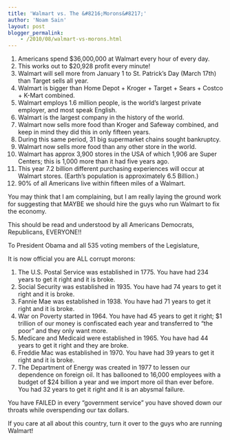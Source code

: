```yaml
---
title: 'Walmart vs. The &#8216;Morons&#8217;'
author: 'Noam Sain'
layout: post
blogger_permalink:
    - /2010/08/walmart-vs-morons.html
---
```


1. Americans spend $36,000,000 at Walmart every hour of every day.
2. This works out to $20,928 profit every minute!
3. Walmart will sell more from January 1 to St. Patrick’s Day (March 17th) than Target sells all year.
4. Walmart is bigger than Home Depot + Kroger + Target + Sears + Costco + K-Mart combined.
5. Walmart employs 1.6 million people, is the world’s largest private employer, and most speak English.
6. Walmart is the largest company in the history of the world.
7. Walmart now sells more food than Kroger and Safeway combined, and keep in mind they did this in only fifteen years.
8. During this same period, 31 big supermarket chains sought bankruptcy.
9. Walmart now sells more food than any other store in the world.
10. Walmart has approx 3,900 stores in the USA of which 1,906 are Super Centers; this is 1,000 more than it had five years ago.
11. This year 7.2 billion different purchasing experiences will occur at Walmart stores. (Earth’s population is approximately 6.5 Billion.)
12. 90% of all Americans live within fifteen miles of a Walmart.

You may think that I am complaining, but I am really laying the ground work for suggesting that MAYBE we should hire the guys who run Walmart to fix the economy.

This should be read and understood by all Americans Democrats, Republicans, EVERYONE!!

To President Obama and all 535 voting members of the Legislature,

It is now official you are ALL corrupt morons:

1. The U.S. Postal Service was established in 1775. You have had 234 years to get it right and it is broke.
2. Social Security was established in 1935. You have had 74 years to get it right and it is broke.
3. Fannie Mae was established in 1938. You have had 71 years to get it right and it is broke.
4. War on Poverty started in 1964. You have had 45 years to get it right; $1 trillion of our money is confiscated each year and transferred to “the poor” and they only want more.
5. Medicare and Medicaid were established in 1965. You have had 44 years to get it right and they are broke.
6. Freddie Mac was established in 1970. You have had 39 years to get it right and it is broke.
7. The Department of Energy was created in 1977 to lessen our dependence on foreign oil. It has ballooned to 16,000 employees with a budget of $24 billion a year and we import more oil than ever before. You had 32 years to get it right and it is an abysmal failure.

You have FAILED in every “government service” you have shoved down our throats while overspending our tax dollars.

If you care at all about this country, turn it over to the guys who are running Walmart!